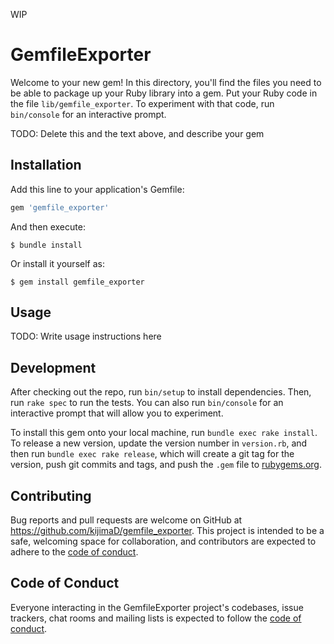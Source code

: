WIP

# GemfileExporter

Welcome to your new gem! In this directory, you'll find the files you need to be able to package up your Ruby library into a gem. Put your Ruby code in the file `lib/gemfile_exporter`. To experiment with that code, run `bin/console` for an interactive prompt.

TODO: Delete this and the text above, and describe your gem

## Installation

Add this line to your application's Gemfile:

```ruby
gem 'gemfile_exporter'
```

And then execute:

    $ bundle install

Or install it yourself as:

    $ gem install gemfile_exporter

## Usage

TODO: Write usage instructions here

## Development

After checking out the repo, run `bin/setup` to install dependencies. Then, run `rake spec` to run the tests. You can also run `bin/console` for an interactive prompt that will allow you to experiment.

To install this gem onto your local machine, run `bundle exec rake install`. To release a new version, update the version number in `version.rb`, and then run `bundle exec rake release`, which will create a git tag for the version, push git commits and tags, and push the `.gem` file to [rubygems.org](https://rubygems.org).

## Contributing

Bug reports and pull requests are welcome on GitHub at https://github.com/kijimaD/gemfile_exporter. This project is intended to be a safe, welcoming space for collaboration, and contributors are expected to adhere to the [code of conduct](https://github.com/kijimaD/gemfile_exporter/blob/master/CODE_OF_CONDUCT.md).

## Code of Conduct

Everyone interacting in the GemfileExporter project's codebases, issue trackers, chat rooms and mailing lists is expected to follow the [code of conduct](https://github.com/kijimaD/gemfile_exporter/blob/master/CODE_OF_CONDUCT.md).
